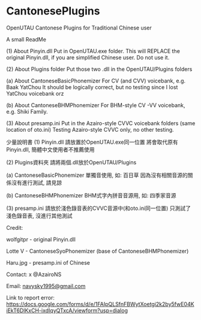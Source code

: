 # CantonesePlugins
OpenUTAU Cantonese Plugins for Traditional Chinese user

A small ReadMe

(1) About Pinyin.dll
Put in OpenUTAU.exe folder.
This will REPLACE the original Pinyin.dll, if you are simplified Chinese user. Do not use it.

(2) About Plugins folder
Put those two .dll in the OpenUTAU/Plugins folders

(a) About CantoneseBasicPhonemizer
For CV (and CVV) voicebank, e.g. Baak YatChou
It should be logically correct, but no testing since I lost YatChou voicebank orz

(b) About CantoneseBHMPhonemizer
For BHM-style CV -VV voicebank, e.g. Shiki Family.

(3) About presamp.ini
Put in the Azairo-style CVVC voicebank folders (same location of oto.ini)
Testing Azairo-style CVVC only, no other testing.

少量說明書
(1) Pinyin.dll
請放置於OpenUTAU.exe同一位置
將會取代原有Pinyin.dll, 簡體中文使用者不推薦使用

(2) Plugins資料夾
請將兩個.dll放於OpenUTAU/Plugins

(a) CantoneseBasicPhonemizer
單獨音使用, 如: 百日草
因為沒有相關音源的關係沒有進行測試, 請見諒

(b) CantoneseBHMPhonemizer
BHM式字內拼音音源用, 如: 四季家音源

(3) presamp.ini
請放於淺色錄音表的CVVC音源中(和oto.ini同一位置)
只測試了淺色錄音表, 沒進行其他測試

Credit:

wolfgitpr - original Pinyin.dll

Lotte V - CantoneseSyoPhonemizer (base of CantoneseBHMPhonemizer)

Haru.jpg - presamp.ini of Chinese

Contact: x @AzairoNS

Email: navysky1995@gmail.com

Link to report error: https://docs.google.com/forms/d/e/1FAIpQLSfnFBWytXoetgi2k2by5fwE04KiEkT6DlKxCH-ixdIqyQTxcA/viewform?usp=dialog
